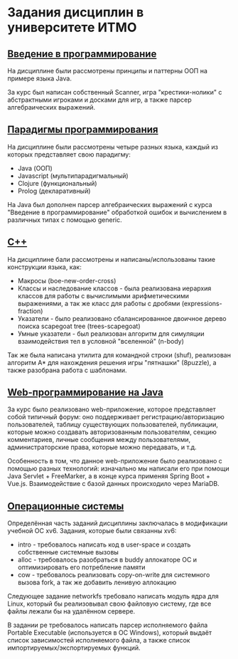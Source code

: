 # Задания дисциплин в университете ИТМО

## [Введение в программирование](https://github.com/pokemanbr/university/tree/master/prog-intro)

На дисциплине были рассмотрены принципы и паттерны ООП на примере языка Java.

За курс был написан собственный Scanner, игра "крестики-нолики" с абстрактными игроками и досками для игр, а также парсер алгебраических выражений.

## [Парадигмы программирования](https://github.com/pokemanbr/university/tree/master/paradigms)

На дисциплине были рассмотрены четыре разных языка, каждый из которых представляет свою парадигму:
* Java (ООП)
* Javascript (мультипарадигмальный)
* Clojure (функциональный)
* Prolog (декларативный)

На Java был дополнен парсер алгебраических выражений с курса "Введение в программирование" обработкой ошибок и вычислением в различных типах с помощью generic. 

## [C++](https://github.com/pokemanbr/university/tree/master/cpp)

На дисциплине бали рассмотрены и написаны/использованы такие конструкции языка, как:
* Макросы (boe-new-order-cross)
* Классы и наследование классов - была реализована иерархия классов для работы с вычислимыми арифметическими выражениями, а так же класс для работы с дробями (expressions-fraction)
* Указатели - было реализовано сбалансированное двоичное дерево поиска scapegoat tree (trees-scapegoat)
* Умные указатели - был реализован алгоритм для симуляции взаимодействия тел в условной "вселенной" (n-body)

Так же была написана утилита для командной строки (shuf), реализован алгоритм A* для нахождения решения игры "пятнашки" (8puzzle), а также разобрана работа с шаблонами.

## [Web-программирование на Java](https://github.com/pokemanbr/university/tree/master/web)

За курс было реализовано web-приложение, которое представляет собой типичный форум: оно поддерживает регистрацию/авторизацию пользователей, таблицу существующих пользователей, публикации, которые можно создавать авторизованным пользователям, секцию комментариев, личные сообщения между пользователями, администраторские права, которые можно передавать, и т.д.

Особенность в том, что данное web-приложение было реализовано с помощью разных технологий: изначально мы написали его при помощи Java Servlet + FreeMarker, а в конце курса применяя Spring Boot + Vue.js. Взаимодействие с базой данных происходило через MariaDB.

## [Операционные системы](https://github.com/pokemanbr/university/tree/master/os)

Определённая часть заданий дисциплины заключалась в модификации учебной ОС xv6. Задания, которые были связанны xv6:
* intro - требовалось написать код в user-space и создать собственные системные вызовы
* alloc - требовалось разобраться в buddy аллокаторе ОС и оптимизировать его потребление памяти
* cow - требовалось реализовать copy-on-write для системного вызова fork, а так же добавить ленивую аллокацию

Следующее задание networkfs требовало написать модуль ядра для Linux, который бы реализовывал свою файловую систему, где все файлы лежали бы на удалённом сервере.

В задании pe требовалось написать парсер исполняемого файла Portable Executable (используется в ОС Windows), который выдаёт список зависимостей исполняемого файла, а также список импортируемых/экспортируемых функций.
